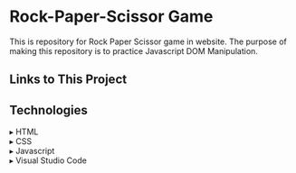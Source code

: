 # Rock-Paper-Scissor Game
This is repository for Rock Paper Scissor game in website. The purpose of making this repository is to practice Javascript DOM Manipulation.

## Links to This Project


## Technologies
▸ HTML<br>
▸ CSS<br>
▸ Javascript<br>
▸ Visual Studio Code<br>
